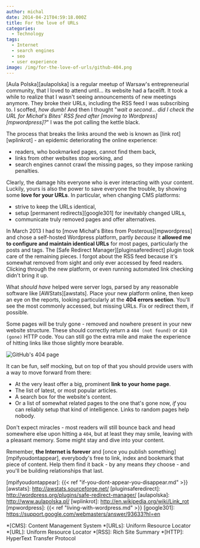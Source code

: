 ```yaml
---
author: michal
date: 2014-04-21T04:59:18.000Z
title: For the love of URLs
categories:
  - Technology
tags:
  - Internet
  - search engines
  - seo
  - user experience
image: /img/for-the-love-of-urls/github-404.png
---
```


[Aula Polska][aulapolska] is a regular meetup of Warsaw's entrepreneurial community, that I loved to attend until... its website had a facelift. It took a while to realize that I wasn't seeing announcements of new meetings anymore. They broke their URLs, including the RSS feed I was subscribing to. I scoffed, *how dumb!* And then I thought "*wait a second... did I check the URL for Michał's Bites' RSS feed after [moving to Wordpress][mpwordpress]?*" I was the pot calling the kettle black.

<!--more-->

The process that breaks the links around the web is known as [link rot][wplinkrot] - an epidemic deteriorating the online experience:

* readers, who bookmarked pages, cannot find them back,
* links from other websites stop working, and
* search engines cannot crawl the missing pages, so they impose ranking penalties.

Clearly, the damage hits everyone who is ever interacting with your content. Luckily, yours is also the power to save everyone the trouble, by showing some **love for your URLs**. In particular, when changing CMS platforms:

* strive to keep the URLs identical,
* setup [permanent redirects][google301] for inevitably changed URLs,
* communicate truly removed pages and offer alternatives.

In March 2013 I had to [move Michał's Bites from Posterous][mpwordpress] and chose a self-hosted Wordpress platform, partly *because* it **allowed me to configure and maintain identical URLs** for most pages, particularly the posts and tags. The [Safe Redirect Manager][pluginsaferedirect] plugin took care of the remaining pieces. I forgot about the RSS feed because it's somewhat removed from sight and only ever accessed by feed readers. Clicking through the new platform, or even running automated link checking didn't bring it up.

What *should have* helped were server logs, parsed by any reasonable software like [AWStats][awstats]. Place your new platform online, then keep an eye on the reports, looking particularly at the **404 errors section**. You'll see the most commonly accessed, but missing URLs. Fix or redirect them, if possible.

Some pages will be truly gone - removed and nowhere present in your new website structure. These should correctly return a `404 (not found)` or `410 (gone)` HTTP code. You can still go the extra mile and make the experience of hitting links like those slightly more bearable.

![GitHub's 404 page](/img/for-the-love-of-urls/github-404.png)

It can be fun, self mocking, but on top of that you should provide users with a way to move forward from there:

* At the very least offer a big, prominent **link to your home page**.
* The list of latest, or most popular articles.
* A search box for the website's content.
* Or a list of somewhat related pages to the one that's gone now, *if* you can reliably setup that kind of intelligence. Links to random pages help nobody.

Don't expect miracles - most readers will still bounce back and head somewhere else upon hitting a `404`, but at least they may smile, leaving with a pleasant memory. Some might stay and dive into your content.

Remember, **the Internet is forever** and [once you publish something][mpifyoudontappear], everybody's free to link, index and bookmark that piece of content. Help them find it back - by any means *they* choose - and you'll be building relationships that last.

[mpifyoudontappear]: {{< ref "if-you-dont-appear-you-disappear.md" >}}
[awstats]: http://awstats.sourceforge.net/
[pluginsaferedirect]: http://wordpress.org/plugins/safe-redirect-manager/
[aulapolska]: http://www.aulapolska.pl/
[wplinkrot]: http://en.wikipedia.org/wiki/Link_rot
[mpwordpress]: {{< ref "living-with-wordpress.md" >}}
[google301]: https://support.google.com/webmasters/answer/93633?hl=en

*[CMS]: Content Management System
*[URLs]: Uniform Resource Locator
*[URL]: Uniform Resource Locator
*[RSS]: Rich Site Summary
*[HTTP]: HyperText Transfer Protocol

